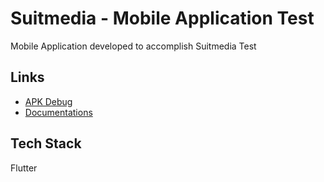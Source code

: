 
# Suitmedia - Mobile Application Test

Mobile Application developed to accomplish Suitmedia Test


## Links

 - [APK Debug](https://drive.google.com/file/d/1fpW4Cv30CH-VAmcOeCOjmkDctgLgnQhu/view?usp=sharing)
 - [Documentations](https://drive.google.com/drive/folders/1-ZlN8o24f6xglEfsEvxgFLC0zc9hjd9Z?usp=sharing)

## Tech Stack

Flutter

